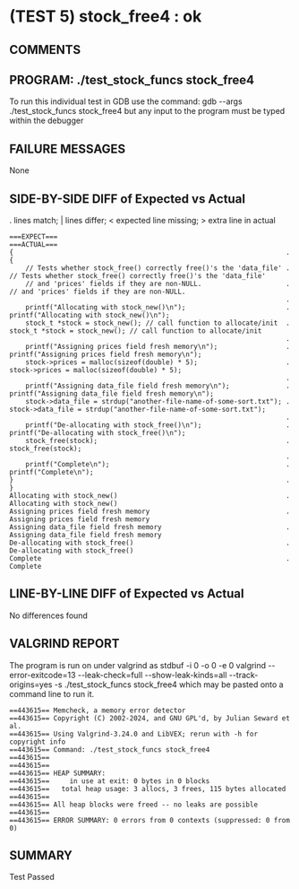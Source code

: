 (TEST 5) stock_free4 : ok
=========================

COMMENTS
--------


PROGRAM: ./test_stock_funcs stock_free4
---------------------------------------
To run this individual test in GDB use the command:
  gdb --args ./test_stock_funcs stock_free4
but any input to the program must be typed within the debugger

FAILURE MESSAGES
----------------
None

SIDE-BY-SIDE DIFF of Expected vs Actual
---------------------------------------
. lines match; | lines differ; < expected line missing; > extra line in actual

```sdiff
===EXPECT===                                                           ===ACTUAL===
{                                                                    . {
    // Tests whether stock_free() correctly free()'s the 'data_file' .     // Tests whether stock_free() correctly free()'s the 'data_file'
    // and 'prices' fields if they are non-NULL.                     .     // and 'prices' fields if they are non-NULL.
                                                                     . 
    printf("Allocating with stock_new()\n");                         .     printf("Allocating with stock_new()\n");
    stock_t *stock = stock_new(); // call function to allocate/init  .     stock_t *stock = stock_new(); // call function to allocate/init
                                                                     . 
    printf("Assigning prices field fresh memory\n");                 .     printf("Assigning prices field fresh memory\n");
    stock->prices = malloc(sizeof(double) * 5);                      .     stock->prices = malloc(sizeof(double) * 5);
                                                                     . 
    printf("Assigning data_file field fresh memory\n");              .     printf("Assigning data_file field fresh memory\n");
    stock->data_file = strdup("another-file-name-of-some-sort.txt"); .     stock->data_file = strdup("another-file-name-of-some-sort.txt");
                                                                     . 
    printf("De-allocating with stock_free()\n");                     .     printf("De-allocating with stock_free()\n");
    stock_free(stock);                                               .     stock_free(stock);
                                                                     . 
    printf("Complete\n");                                            .     printf("Complete\n");
}                                                                    . }
Allocating with stock_new()                                          . Allocating with stock_new()
Assigning prices field fresh memory                                  . Assigning prices field fresh memory
Assigning data_file field fresh memory                               . Assigning data_file field fresh memory
De-allocating with stock_free()                                      . De-allocating with stock_free()
Complete                                                             . Complete

```

LINE-BY-LINE DIFF of Expected vs Actual
---------------------------------------
No differences found

VALGRIND REPORT
---------------
The program is run on under valgrind as
  stdbuf -i 0 -o 0 -e 0 valgrind --error-exitcode=13 --leak-check=full --show-leak-kinds=all --track-origins=yes -s ./test_stock_funcs stock_free4
which may be pasted onto a command line to run it.

```
==443615== Memcheck, a memory error detector
==443615== Copyright (C) 2002-2024, and GNU GPL'd, by Julian Seward et al.
==443615== Using Valgrind-3.24.0 and LibVEX; rerun with -h for copyright info
==443615== Command: ./test_stock_funcs stock_free4
==443615== 
==443615== 
==443615== HEAP SUMMARY:
==443615==     in use at exit: 0 bytes in 0 blocks
==443615==   total heap usage: 3 allocs, 3 frees, 115 bytes allocated
==443615== 
==443615== All heap blocks were freed -- no leaks are possible
==443615== 
==443615== ERROR SUMMARY: 0 errors from 0 contexts (suppressed: 0 from 0)
```

SUMMARY
-------
Test Passed
